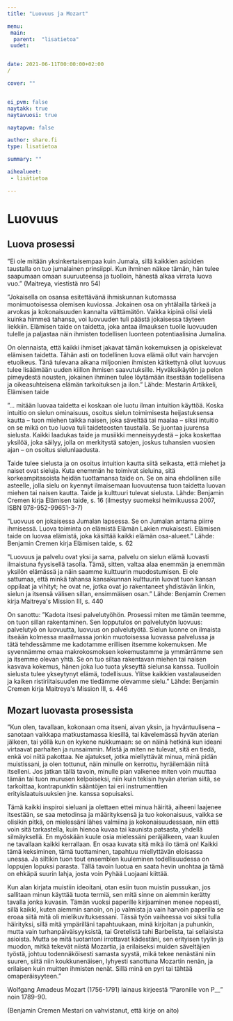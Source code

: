 ```yaml
---
title: "Luovuus ja Mozart"

menu:
 main:
  parent:  "lisatietoa"
 uudet:


date: 2021-06-11T00:00:00+02:00
/

cover: ""


ei_pvm: false
naytakk: true
naytavuosi: true

naytapvm: false

author: share.fi
type: lisatietoa

summary: ""

aihealueet:
 - lisätietoa

---
```

# Luovuus
## Luova prosessi
”Ei ole mitään yksinkertaisempaa kuin Jumala, sillä kaikkien asioiden taustalla on tuo jumalainen prinsiippi. Kun ihminen näkee tämän, hän tulee saapumaan omaan suuruuteensa ja tuolloin, hänestä alkaa virrata luova vuo.” (Maitreya, viestistä nro 54)

”Jokaisella on osansa esitettävänä ihmiskunnan kutomassa monimuotoisessa olemisen kuviossa. Jokainen osa on yhtälailla tärkeä ja arvokas ja kokonaisuuden kannalta välttämätön. Vaikka kipinä olisi vielä kuinka himmeä tahansa, voi luovuuden tuli päästä jokaisessa täyteen liekkiin. Elämisen taide on taidetta, joka antaa ilmauksen tuolle luovuuden tulelle ja paljastaa näin ihmisten todellisen luonteen potentiaalisina Jumalina.

On olennaista, että kaikki ihmiset jakavat tämän kokemuksen ja opiskelevat elämisen taidetta. Tähän asti on todellinen luova elämä ollut vain harvojen etuoikeus. Tänä tulevana aikana miljoonien ihmisten kätkettynä ollut luovuus tulee lisäämään uuden kiillon ihmisen saavutuksille. Hyväksikäytön ja pelon pimeydestä nousten, jokainen ihminen tulee löytämään itsestään todellisena ja oikeasuhteisena elämän tarkoituksen ja ilon.” Lähde: Mestarin Artikkeli, Elämisen taide

”... mitään luovaa taidetta ei koskaan ole luotu ilman intuition käyttöä. Koska intuitio on sielun ominaisuus, osoitus sielun toimimisesta heijastuksensa kautta – tuon miehen taikka naisen, joka säveltää tai maalaa – siksi intuitio on se mikä on tuo luova tuli taideteosten taustalla. Se juontaa juurensa sielusta. Kaikki laadukas taide ja musiikki menneisyydestä – joka koskettaa yksilöä, joka säilyy, jolla on merkitystä satojen, joskus tuhansien vuosien ajan – on osoitus sielunlaadusta.

Taide tulee sielusta ja on osoitus intuition kautta siitä seikasta, että miehet ja naiset ovat sieluja. Kuta enemmän he toimivat sieluina, sitä korkeampitasoista heidän tuottamansa taide on. Se on aina ehdollinen sille asteelle, jolla sielu on kyennyt ilmaisemaan luovuutensa tuon taidetta luovan miehen tai naisen kautta. Taide ja kulttuuri tulevat sielusta. Lähde: Benjamin Cremen kirja Elämisen taide, s. 16 (ilmestyy suomeksi helmikuussa 2007, ISBN 978-952-99651-3-7)

”Luovuus on jokaisessa Jumalan lapsessa. Se on Jumalan antama piirre ihmisessä. Luova toiminta on elämistä Elämän Lakien mukaisesti. Elämisen taide on luovaa elämistä, joka käsittää kaikki elämän osa-alueet.” Lähde: Benjamin Cremen kirja Elämisen taide, s. 62

"Luovuus ja palvelu ovat yksi ja sama, palvelu on sielun elämä luovasti ilmaistuna fyysisellä tasolla. Tämä, sitten, valtaa alaa enemmän ja enemmän yksilön elämässä ja näin saamme kulttuurin muodostumisen. Ei ole sattumaa, että minkä tahansa kansakunnan kulttuurin luovat tuon kansan oppilaat ja vihityt; he ovat ne, jotka ovat jo rakentaneet yhdistävän linkin, sielun ja itsensä välisen sillan, ensimmäisen osan.” Lähde: Benjamin Cremen kirja Maitreya's Mission III, s. 440

On sanottu: ”Kadota itsesi palvelutyöhön. Prosessi miten me tämän teemme, on tuon sillan rakentaminen. Sen lopputulos on palvelutyön luovuus: palvelutyö on luovuutta, luovuus on palvelutyötä. Sielun luonne on ilmaista itseään kolmessa maailmassa jonkin muotoisessa luovassa palvelussa ja tätä tehdessämme me kadotamme erillisen itsemme kokemuksen. Me syvennämme omaa makrokosmoksen kokemustamme ja ymmärrämme sen ja itsemme olevan yhtä. Se on tuo siltaa rakentavan miehen tai naisen kasvava kokemus, hänen joka luo tuota ykseyttä sielunsa kanssa. Tuolloin sielusta tulee ykseytynyt elämä, todellisuus. Ylitse kaikkien vastalauseiden ja kaiken ristiriitaisuuden me tiedämme olevamme sielu.” Lähde: Benjamin Cremen kirja Maitreya's Mission III, s. 446

## Mozart luovasta prosessista
”Kun olen, tavallaan, kokonaan oma itseni, aivan yksin, ja hyväntuulisena – sanotaan vaikkapa matkustamassa kiesillä, tai kävelemässä hyvän aterian jälkeen, tai yöllä kun en kykene nukkumaan: se on näinä hetkinä kun ideani virtaavat parhaiten ja runsaimmin. Mistä ja miten ne tulevat, sitä en tiedä, enkä voi niitä pakottaa. Ne ajatukset, jotka miellyttävät minua, minä pidän muistissani, ja olen tottunut, näin minulle on kerrottu, hyräilemään niitä itselleni. Jos jatkan tällä tavoin, minulle pian valkenee miten voin muuttaa tämän tai tuon murusen kelpoiseksi, niin kuin tekisin hyvän aterian siitä, se tarkoittaa, kontrapunktin sääntöjen tai eri instrumenttien erityislaatuisuuksien jne. kanssa sopuisaksi.

Tämä kaikki inspiroi sieluani ja olettaen ettei minua häiritä, aiheeni laajenee itsestään, se saa metodinsa ja määrityksensä ja tuo kokonaisuus, vaikka se olisikin pitkä, on mielessäni lähes valmiina ja kokonaisuudessaan, niin että voin sitä tarkastella, kuin hienoa kuvaa tai kaunista patsasta, yhdellä silmäyksellä. En myöskään kuule osia mielessäni peräjälkeen, vaan kuulen ne tavallaan kaikki kerrallaan. En osaa kuvata sitä mikä ilo tämä on! Kaikki tämä keksiminen, tämä tuottaminen, tapahtuu miellyttävän eloisassa unessa. Ja siltikin tuon tout ensemblen kuuleminen todellisuudessa on loppujen lopuksi parasta. Tällä tavoin luotua en saata hevin unohtaa ja tämä on ehkäpä suurin lahja, josta voin Pyhää Luojaani kiittää.

Kun alan kirjata muistiin ideoitani, otan esiin tuon muistin pussukan, jos sallitaan minun käyttää tuota termiä, sen mitä sinne on aiemmin kerätty tavalla jonka kuvasin. Tämän vuoksi paperille kirjaaminen menee nopeasti, sillä kaikki, kuten aiemmin sanoin, on jo valmista ja vain harvoin paperilla se eroaa siitä mitä oli mielikuvituksessani. Tässä työn vaiheessa voi siksi tulla häirityksi, sillä mitä ympärilläni tapahtuukaan, minä kirjoitan ja puhunkin, mutta vain turhanpäiväisyyksistä, tai Gretelistä tahi Barbelista, tai sellaisista asioista. Mutta se mitä tuotantoni irrottavat kädestäni, sen erityisen tyylin ja muodon, mitkä tekevät niistä Mozartia, ja erilaiseksi muiden säveltäjien työstä, johtuu todennäköisesti samasta syystä, mikä tekee nenästäni niin suuren, siitä niin koukkunenäisen, lyhyesti sanottuna Mozartin nenän, ja erilaisen kuin muitten ihmisten nenät. Sillä minä en pyri tai tähtää omaperäisyyteen.”

Wolfgang Amadeus Mozart (1756-1791) lainaus kirjeestä “Paronille von P__”   noin 1789-90.

(Benjamin Cremen Mestari on vahvistanut, että kirje on aito)